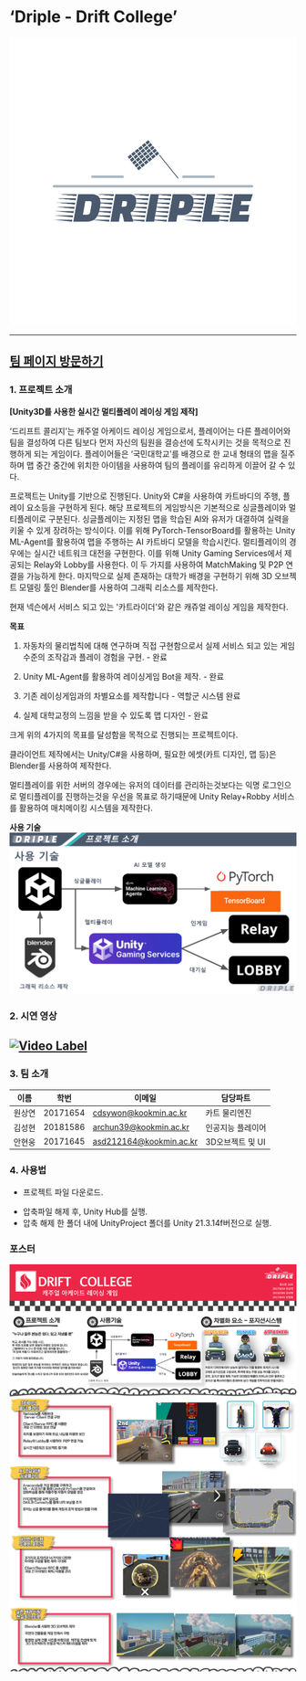 # ‘Driple - Drift College’
![teamLogo](/PageAssets/img/dripple-logo-color.png)

----

## [팀 페이지 방문하기](https://kookmin-sw.github.io/capstone-2023-18)

### 1. 프로젝트 소개

**[Unity3D를 사용한 실시간 멀티플레이 레이싱 게임 제작]**

‘드리프트 콜리지’는 캐주얼 아케이드 레이싱 게임으로서, 플레이어는 다른 플레이어와 팀을 결성하여 다른 팀보다 먼저 자신의 팀원을 결승선에 도착시키는 것을 목적으로 진행하게 되는 게임이다. 플레이어들은 ‘국민대학교’를 배경으로 한 교내 형태의 맵을 질주하며 맵 중간 중간에 위치한 아이템을 사용하여 팀의 플레이를 유리하게 이끌어 갈 수 있다.

프로젝트는 Unity를 기반으로 진행된다.
Unity와 C#을 사용하여 카트바디의 주행, 플레이 요소등을 구현하게 된다. 해당 프로젝트의 게임방식은 기본적으로 싱글플레이와 멀티플레이로 구분된다. 싱글플레이는 지정된 맵을 학습된 AI와 유저가 대결하여 실력을 키울 수 있게 장려하는 방식이다. 이를 위해 PyTorch-TensorBoard를 활용하는 Unity ML-Agent를 활용하여 맵을 주행하는 AI 카트바디 모델을 학습시킨다. 멀티플레이의 경우에는 실시간 네트워크 대전을 구현한다. 이를 위해 Unity Gaming Services에서 제공되는 Relay와 Lobby를 사용한다. 이 두 가지를 사용하여 MatchMaking 및 P2P 연결을 가능하게 한다. 마지막으로 실제 존재하는 대학가 배경을 구현하기 위해 3D 오브젝트 모델링 툴인 Blender를 사용하여 그래픽 리소스를 제작한다. 

현재 넥슨에서 서비스 되고 있는 '카트라이더'와 같은 캐쥬얼 레이싱 게임을 제작한다.

**목표**

1. 자동차의 물리법칙에 대해 연구하며 직접 구현함으로서 실제 서비스 되고 있는 게임수준의 조작감과 플레이 경험을 구현. - 완료

2. Unity ML-Agent를 활용하여 레이싱게임 Bot을 제작. - 완료

3. 기존 레이싱게임과의 차별요소를 제작합니다 - 역할군 시스템 완료

4. 실제 대학교정의 느낌을 받을 수 있도록 맵 디자인 - 완료

크게 위의 4가지의 목표를 달성함을 목적으로 진행되는 프로젝트이다.

클라이언트 제작에서는 Unity/C#을 사용하며, 필요한 에셋(카트 디자인, 맵 등)은 Blender를 사용하여 제작한다.

멀티플레이를 위한 서버의 경우에는 유저의 데이터를 관리하는것보다는 익명 로그인으로 멀티플레이를 진행하는것을 우선을 목표로 하기때문에 Unity Relay+Robby 서비스를 활용하여 매치메이킹 시스템을 제작한다.

**사용 기술**
![preview](/PageAssets/img/UseSkill.png)

### 2. 시연 영상

**[![Video Label](http://img.youtube.com/vi/C-_7uvCk1UU/0.jpg)](https://youtu.be/C-_7uvCk1UU)**
-

### 3. 팀 소개

| 이름 | 학번 | 이메일 | 담당파트 |
| --- | --- | --- | --- |
| 원상연 | 20171654 | cdsywon@kookmin.ac.kr | 카트 물리엔진 |
| 김성현 | 20181586 | archun39@kookmin.ac.kr | 인공지능 플레이어 |
| 안현웅 | 20171645 | asd212164@kookmin.ac.kr | 3D오브젝트 및 UI |

### 4. 사용법

- 프로젝트 파일 다운로드.

[](https://github.com/kookmin-sw/capstone-2023-18/archive/refs/heads/master.zip)

- 압축파일 해제 후, Unity Hub를 실행.
- 압축 해제 한 폴더 내에 UnityProject 폴더를 Unity 21.3.14f버전으로 실행.

### 포스터
![poster](/PageAssets/img/Poster.jpg)
